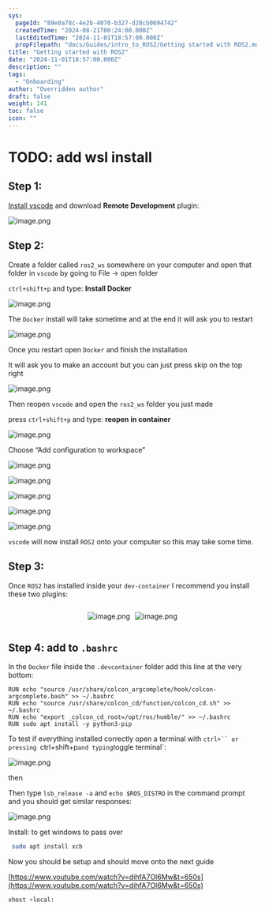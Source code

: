 ```yaml
---
sys:
  pageId: "89e0a78c-4e2b-4070-b327-d28cb0694742"
  createdTime: "2024-08-21T00:24:00.000Z"
  lastEditedTime: "2024-11-01T18:57:00.000Z"
  propFilepath: "docs/Guides/intro_to_ROS2/Getting started with ROS2.md"
title: "Getting started with ROS2"
date: "2024-11-01T18:57:00.000Z"
description: ""
tags:
  - "Onboarding"
author: "Overridden author"
draft: false
weight: 141
toc: false
icon: ""
---
```


# TODO: add wsl install

## Step 1:

[Install vscode](https://code.visualstudio.com/download) and download **Remote Development** plugin:

![image.png](https://prod-files-secure.s3.us-west-2.amazonaws.com/d518164a-d88e-44d1-a4ee-3adb3bd8bce0/efb52993-1881-4a40-b95e-6f020334f022/image.png?X-Amz-Algorithm=AWS4-HMAC-SHA256&X-Amz-Content-Sha256=UNSIGNED-PAYLOAD&X-Amz-Credential=ASIAZI2LB4662ITBRY4F%2F20250212%2Fus-west-2%2Fs3%2Faws4_request&X-Amz-Date=20250212T020843Z&X-Amz-Expires=3600&X-Amz-Security-Token=IQoJb3JpZ2luX2VjEMn%2F%2F%2F%2F%2F%2F%2F%2F%2F%2FwEaCXVzLXdlc3QtMiJIMEYCIQD8YzPcMf2cvEy6TayDqcD4biUHRzneWYr2SjMAGD3fSgIhAK3iZ9hBEP7ZG67HOt8ttGJEYaFXk5%2F%2By%2Fp27dqaJ9mGKogECOL%2F%2F%2F%2F%2F%2F%2F%2F%2F%2FwEQABoMNjM3NDIzMTgzODA1IgzFm%2FNYwN%2BC8Bn4D8kq3AP6WB0IStO%2FW0PT3xQ%2BDTd6aIzneHzjcHFcj0uj3ufE7SsMCBD5rF1T3%2F4ZAyKNPnfbQ5BDZGVckj1xO2AOexRkQpwBsfk3KCHNAAAMWwi05Tx11WvUA3nPBJQrabTnqtJgWmztT%2F9f%2Fx7hYxgIrE0%2FNsGMz84X4Ea9h65GEsUKjcowVyreFDc0VOE53WxdC37Iu1P2VuYbddvWYb1S8a3Daw5vonHM4CEObxnlm5VMAIvPpS2FVFomg8oSiTvOJK4pMnSqIJVhUgZgRpiPWcbBjJyAqzCTwTkF5rvOGwqDdNb%2BYxDtDTfSjeOZ0P87HWPYEzLdW6PuN2TDIUXYfMoaQeRltqV%2F1puiSmTiGPXL0djolnSV%2FRZzwy0IvZKjQEWjRIKrtoY%2B1A13%2B30u7sWTDZxYPZ2lrzIzopW61UogYfgKsclJ63U6OPXbgEr84bbdRW9ottRGOPK1lcMP7cjE7vFxeSJEsTy9Vla0zjpcTrhcITYxGfuvaCieSTnLTOOU%2BGZKGd%2BSeS%2FCXt4z8Bnh9MBYaV3%2Bu29b3zlQVDPK9Huy4W3RfzrROAm0s0%2FB%2FlDD80VhuWSEqqoQcdpQn28ebtenwGoNKBkYIO87Cef67dYU3jj%2BPiGzVe0q1zDV6q%2B9BjqkAVLTz9NNZbvhk6W86453wKcECuobB3lArEH7qj97MWTF07fIQsEuOTopzsbkxRKXDLlk5t54jgg%2FvfsfcUIWZSS%2FTf%2FS7Nt38dmPg6pvxTC9RvkS9ZyeXVyCVw9ReWd0ZvHTBz%2FSrAt7SdSDlbmjpwJ5R8jy63w9t1f85SndnbrDda0n5nzv4wLKr3Ojt1UE7wAdinLwh0sheItMWIuXvNVCg90u&X-Amz-Signature=a14b7ab7ee47802e54b39462f0be23b672cc05d31f8e05adc4e242dd1cd14109&X-Amz-SignedHeaders=host&x-id=GetObject)

## Step 2:

Create a folder called `ros2_ws` somewhere on your computer and open that folder in `vscode` by going to File → open folder 

`ctrl+shift+p` and type: **Install Docker**

![image.png](https://prod-files-secure.s3.us-west-2.amazonaws.com/d518164a-d88e-44d1-a4ee-3adb3bd8bce0/2269dc0e-1cd5-47ff-bceb-c04ad9b2eab0/image.png?X-Amz-Algorithm=AWS4-HMAC-SHA256&X-Amz-Content-Sha256=UNSIGNED-PAYLOAD&X-Amz-Credential=ASIAZI2LB4662ITBRY4F%2F20250212%2Fus-west-2%2Fs3%2Faws4_request&X-Amz-Date=20250212T020843Z&X-Amz-Expires=3600&X-Amz-Security-Token=IQoJb3JpZ2luX2VjEMn%2F%2F%2F%2F%2F%2F%2F%2F%2F%2FwEaCXVzLXdlc3QtMiJIMEYCIQD8YzPcMf2cvEy6TayDqcD4biUHRzneWYr2SjMAGD3fSgIhAK3iZ9hBEP7ZG67HOt8ttGJEYaFXk5%2F%2By%2Fp27dqaJ9mGKogECOL%2F%2F%2F%2F%2F%2F%2F%2F%2F%2FwEQABoMNjM3NDIzMTgzODA1IgzFm%2FNYwN%2BC8Bn4D8kq3AP6WB0IStO%2FW0PT3xQ%2BDTd6aIzneHzjcHFcj0uj3ufE7SsMCBD5rF1T3%2F4ZAyKNPnfbQ5BDZGVckj1xO2AOexRkQpwBsfk3KCHNAAAMWwi05Tx11WvUA3nPBJQrabTnqtJgWmztT%2F9f%2Fx7hYxgIrE0%2FNsGMz84X4Ea9h65GEsUKjcowVyreFDc0VOE53WxdC37Iu1P2VuYbddvWYb1S8a3Daw5vonHM4CEObxnlm5VMAIvPpS2FVFomg8oSiTvOJK4pMnSqIJVhUgZgRpiPWcbBjJyAqzCTwTkF5rvOGwqDdNb%2BYxDtDTfSjeOZ0P87HWPYEzLdW6PuN2TDIUXYfMoaQeRltqV%2F1puiSmTiGPXL0djolnSV%2FRZzwy0IvZKjQEWjRIKrtoY%2B1A13%2B30u7sWTDZxYPZ2lrzIzopW61UogYfgKsclJ63U6OPXbgEr84bbdRW9ottRGOPK1lcMP7cjE7vFxeSJEsTy9Vla0zjpcTrhcITYxGfuvaCieSTnLTOOU%2BGZKGd%2BSeS%2FCXt4z8Bnh9MBYaV3%2Bu29b3zlQVDPK9Huy4W3RfzrROAm0s0%2FB%2FlDD80VhuWSEqqoQcdpQn28ebtenwGoNKBkYIO87Cef67dYU3jj%2BPiGzVe0q1zDV6q%2B9BjqkAVLTz9NNZbvhk6W86453wKcECuobB3lArEH7qj97MWTF07fIQsEuOTopzsbkxRKXDLlk5t54jgg%2FvfsfcUIWZSS%2FTf%2FS7Nt38dmPg6pvxTC9RvkS9ZyeXVyCVw9ReWd0ZvHTBz%2FSrAt7SdSDlbmjpwJ5R8jy63w9t1f85SndnbrDda0n5nzv4wLKr3Ojt1UE7wAdinLwh0sheItMWIuXvNVCg90u&X-Amz-Signature=9a03277c3180cf635f337da9dd22ae928bd43ad389adbdab25772555a75ace59&X-Amz-SignedHeaders=host&x-id=GetObject)

The `Docker` install will take sometime and at the end it will ask you to restart

![image.png](https://prod-files-secure.s3.us-west-2.amazonaws.com/d518164a-d88e-44d1-a4ee-3adb3bd8bce0/ed233f78-be33-4b1f-b89c-9c346c0e961e/image.png?X-Amz-Algorithm=AWS4-HMAC-SHA256&X-Amz-Content-Sha256=UNSIGNED-PAYLOAD&X-Amz-Credential=ASIAZI2LB4662ITBRY4F%2F20250212%2Fus-west-2%2Fs3%2Faws4_request&X-Amz-Date=20250212T020843Z&X-Amz-Expires=3600&X-Amz-Security-Token=IQoJb3JpZ2luX2VjEMn%2F%2F%2F%2F%2F%2F%2F%2F%2F%2FwEaCXVzLXdlc3QtMiJIMEYCIQD8YzPcMf2cvEy6TayDqcD4biUHRzneWYr2SjMAGD3fSgIhAK3iZ9hBEP7ZG67HOt8ttGJEYaFXk5%2F%2By%2Fp27dqaJ9mGKogECOL%2F%2F%2F%2F%2F%2F%2F%2F%2F%2FwEQABoMNjM3NDIzMTgzODA1IgzFm%2FNYwN%2BC8Bn4D8kq3AP6WB0IStO%2FW0PT3xQ%2BDTd6aIzneHzjcHFcj0uj3ufE7SsMCBD5rF1T3%2F4ZAyKNPnfbQ5BDZGVckj1xO2AOexRkQpwBsfk3KCHNAAAMWwi05Tx11WvUA3nPBJQrabTnqtJgWmztT%2F9f%2Fx7hYxgIrE0%2FNsGMz84X4Ea9h65GEsUKjcowVyreFDc0VOE53WxdC37Iu1P2VuYbddvWYb1S8a3Daw5vonHM4CEObxnlm5VMAIvPpS2FVFomg8oSiTvOJK4pMnSqIJVhUgZgRpiPWcbBjJyAqzCTwTkF5rvOGwqDdNb%2BYxDtDTfSjeOZ0P87HWPYEzLdW6PuN2TDIUXYfMoaQeRltqV%2F1puiSmTiGPXL0djolnSV%2FRZzwy0IvZKjQEWjRIKrtoY%2B1A13%2B30u7sWTDZxYPZ2lrzIzopW61UogYfgKsclJ63U6OPXbgEr84bbdRW9ottRGOPK1lcMP7cjE7vFxeSJEsTy9Vla0zjpcTrhcITYxGfuvaCieSTnLTOOU%2BGZKGd%2BSeS%2FCXt4z8Bnh9MBYaV3%2Bu29b3zlQVDPK9Huy4W3RfzrROAm0s0%2FB%2FlDD80VhuWSEqqoQcdpQn28ebtenwGoNKBkYIO87Cef67dYU3jj%2BPiGzVe0q1zDV6q%2B9BjqkAVLTz9NNZbvhk6W86453wKcECuobB3lArEH7qj97MWTF07fIQsEuOTopzsbkxRKXDLlk5t54jgg%2FvfsfcUIWZSS%2FTf%2FS7Nt38dmPg6pvxTC9RvkS9ZyeXVyCVw9ReWd0ZvHTBz%2FSrAt7SdSDlbmjpwJ5R8jy63w9t1f85SndnbrDda0n5nzv4wLKr3Ojt1UE7wAdinLwh0sheItMWIuXvNVCg90u&X-Amz-Signature=a801f1f507210da9baee2984ccadd12b0f7541d2b8e904a34a60115d5c2463ea&X-Amz-SignedHeaders=host&x-id=GetObject)

Once you restart open `Docker` and finish the installation

It will ask you to make an account but you can just press skip on the top right

![image.png](https://prod-files-secure.s3.us-west-2.amazonaws.com/d518164a-d88e-44d1-a4ee-3adb3bd8bce0/21010ad9-1659-4fd9-9f59-9932a09b2a3d/image.png?X-Amz-Algorithm=AWS4-HMAC-SHA256&X-Amz-Content-Sha256=UNSIGNED-PAYLOAD&X-Amz-Credential=ASIAZI2LB4662ITBRY4F%2F20250212%2Fus-west-2%2Fs3%2Faws4_request&X-Amz-Date=20250212T020843Z&X-Amz-Expires=3600&X-Amz-Security-Token=IQoJb3JpZ2luX2VjEMn%2F%2F%2F%2F%2F%2F%2F%2F%2F%2FwEaCXVzLXdlc3QtMiJIMEYCIQD8YzPcMf2cvEy6TayDqcD4biUHRzneWYr2SjMAGD3fSgIhAK3iZ9hBEP7ZG67HOt8ttGJEYaFXk5%2F%2By%2Fp27dqaJ9mGKogECOL%2F%2F%2F%2F%2F%2F%2F%2F%2F%2FwEQABoMNjM3NDIzMTgzODA1IgzFm%2FNYwN%2BC8Bn4D8kq3AP6WB0IStO%2FW0PT3xQ%2BDTd6aIzneHzjcHFcj0uj3ufE7SsMCBD5rF1T3%2F4ZAyKNPnfbQ5BDZGVckj1xO2AOexRkQpwBsfk3KCHNAAAMWwi05Tx11WvUA3nPBJQrabTnqtJgWmztT%2F9f%2Fx7hYxgIrE0%2FNsGMz84X4Ea9h65GEsUKjcowVyreFDc0VOE53WxdC37Iu1P2VuYbddvWYb1S8a3Daw5vonHM4CEObxnlm5VMAIvPpS2FVFomg8oSiTvOJK4pMnSqIJVhUgZgRpiPWcbBjJyAqzCTwTkF5rvOGwqDdNb%2BYxDtDTfSjeOZ0P87HWPYEzLdW6PuN2TDIUXYfMoaQeRltqV%2F1puiSmTiGPXL0djolnSV%2FRZzwy0IvZKjQEWjRIKrtoY%2B1A13%2B30u7sWTDZxYPZ2lrzIzopW61UogYfgKsclJ63U6OPXbgEr84bbdRW9ottRGOPK1lcMP7cjE7vFxeSJEsTy9Vla0zjpcTrhcITYxGfuvaCieSTnLTOOU%2BGZKGd%2BSeS%2FCXt4z8Bnh9MBYaV3%2Bu29b3zlQVDPK9Huy4W3RfzrROAm0s0%2FB%2FlDD80VhuWSEqqoQcdpQn28ebtenwGoNKBkYIO87Cef67dYU3jj%2BPiGzVe0q1zDV6q%2B9BjqkAVLTz9NNZbvhk6W86453wKcECuobB3lArEH7qj97MWTF07fIQsEuOTopzsbkxRKXDLlk5t54jgg%2FvfsfcUIWZSS%2FTf%2FS7Nt38dmPg6pvxTC9RvkS9ZyeXVyCVw9ReWd0ZvHTBz%2FSrAt7SdSDlbmjpwJ5R8jy63w9t1f85SndnbrDda0n5nzv4wLKr3Ojt1UE7wAdinLwh0sheItMWIuXvNVCg90u&X-Amz-Signature=af126a0b7cb8f725824e3810a9bfa71cb6d1b92816372342bf38f3a7705c1f89&X-Amz-SignedHeaders=host&x-id=GetObject)

Then reopen `vscode` and open the `ros2_ws` folder you just made

press `ctrl+shift+p` and type: **reopen in container**

![image.png](https://prod-files-secure.s3.us-west-2.amazonaws.com/d518164a-d88e-44d1-a4ee-3adb3bd8bce0/4e93b8c2-41ad-488c-8095-c74205196118/image.png?X-Amz-Algorithm=AWS4-HMAC-SHA256&X-Amz-Content-Sha256=UNSIGNED-PAYLOAD&X-Amz-Credential=ASIAZI2LB4662ITBRY4F%2F20250212%2Fus-west-2%2Fs3%2Faws4_request&X-Amz-Date=20250212T020843Z&X-Amz-Expires=3600&X-Amz-Security-Token=IQoJb3JpZ2luX2VjEMn%2F%2F%2F%2F%2F%2F%2F%2F%2F%2FwEaCXVzLXdlc3QtMiJIMEYCIQD8YzPcMf2cvEy6TayDqcD4biUHRzneWYr2SjMAGD3fSgIhAK3iZ9hBEP7ZG67HOt8ttGJEYaFXk5%2F%2By%2Fp27dqaJ9mGKogECOL%2F%2F%2F%2F%2F%2F%2F%2F%2F%2FwEQABoMNjM3NDIzMTgzODA1IgzFm%2FNYwN%2BC8Bn4D8kq3AP6WB0IStO%2FW0PT3xQ%2BDTd6aIzneHzjcHFcj0uj3ufE7SsMCBD5rF1T3%2F4ZAyKNPnfbQ5BDZGVckj1xO2AOexRkQpwBsfk3KCHNAAAMWwi05Tx11WvUA3nPBJQrabTnqtJgWmztT%2F9f%2Fx7hYxgIrE0%2FNsGMz84X4Ea9h65GEsUKjcowVyreFDc0VOE53WxdC37Iu1P2VuYbddvWYb1S8a3Daw5vonHM4CEObxnlm5VMAIvPpS2FVFomg8oSiTvOJK4pMnSqIJVhUgZgRpiPWcbBjJyAqzCTwTkF5rvOGwqDdNb%2BYxDtDTfSjeOZ0P87HWPYEzLdW6PuN2TDIUXYfMoaQeRltqV%2F1puiSmTiGPXL0djolnSV%2FRZzwy0IvZKjQEWjRIKrtoY%2B1A13%2B30u7sWTDZxYPZ2lrzIzopW61UogYfgKsclJ63U6OPXbgEr84bbdRW9ottRGOPK1lcMP7cjE7vFxeSJEsTy9Vla0zjpcTrhcITYxGfuvaCieSTnLTOOU%2BGZKGd%2BSeS%2FCXt4z8Bnh9MBYaV3%2Bu29b3zlQVDPK9Huy4W3RfzrROAm0s0%2FB%2FlDD80VhuWSEqqoQcdpQn28ebtenwGoNKBkYIO87Cef67dYU3jj%2BPiGzVe0q1zDV6q%2B9BjqkAVLTz9NNZbvhk6W86453wKcECuobB3lArEH7qj97MWTF07fIQsEuOTopzsbkxRKXDLlk5t54jgg%2FvfsfcUIWZSS%2FTf%2FS7Nt38dmPg6pvxTC9RvkS9ZyeXVyCVw9ReWd0ZvHTBz%2FSrAt7SdSDlbmjpwJ5R8jy63w9t1f85SndnbrDda0n5nzv4wLKr3Ojt1UE7wAdinLwh0sheItMWIuXvNVCg90u&X-Amz-Signature=93cd3027290b98f9656350776cc30034cfb7f4b4afaa39f29abb890536c9ebc1&X-Amz-SignedHeaders=host&x-id=GetObject)

Choose “Add configuration to workspace”

![image.png](https://prod-files-secure.s3.us-west-2.amazonaws.com/d518164a-d88e-44d1-a4ee-3adb3bd8bce0/9560b282-5060-4989-ba37-97e7b2c22476/image.png?X-Amz-Algorithm=AWS4-HMAC-SHA256&X-Amz-Content-Sha256=UNSIGNED-PAYLOAD&X-Amz-Credential=ASIAZI2LB4662ITBRY4F%2F20250212%2Fus-west-2%2Fs3%2Faws4_request&X-Amz-Date=20250212T020843Z&X-Amz-Expires=3600&X-Amz-Security-Token=IQoJb3JpZ2luX2VjEMn%2F%2F%2F%2F%2F%2F%2F%2F%2F%2FwEaCXVzLXdlc3QtMiJIMEYCIQD8YzPcMf2cvEy6TayDqcD4biUHRzneWYr2SjMAGD3fSgIhAK3iZ9hBEP7ZG67HOt8ttGJEYaFXk5%2F%2By%2Fp27dqaJ9mGKogECOL%2F%2F%2F%2F%2F%2F%2F%2F%2F%2FwEQABoMNjM3NDIzMTgzODA1IgzFm%2FNYwN%2BC8Bn4D8kq3AP6WB0IStO%2FW0PT3xQ%2BDTd6aIzneHzjcHFcj0uj3ufE7SsMCBD5rF1T3%2F4ZAyKNPnfbQ5BDZGVckj1xO2AOexRkQpwBsfk3KCHNAAAMWwi05Tx11WvUA3nPBJQrabTnqtJgWmztT%2F9f%2Fx7hYxgIrE0%2FNsGMz84X4Ea9h65GEsUKjcowVyreFDc0VOE53WxdC37Iu1P2VuYbddvWYb1S8a3Daw5vonHM4CEObxnlm5VMAIvPpS2FVFomg8oSiTvOJK4pMnSqIJVhUgZgRpiPWcbBjJyAqzCTwTkF5rvOGwqDdNb%2BYxDtDTfSjeOZ0P87HWPYEzLdW6PuN2TDIUXYfMoaQeRltqV%2F1puiSmTiGPXL0djolnSV%2FRZzwy0IvZKjQEWjRIKrtoY%2B1A13%2B30u7sWTDZxYPZ2lrzIzopW61UogYfgKsclJ63U6OPXbgEr84bbdRW9ottRGOPK1lcMP7cjE7vFxeSJEsTy9Vla0zjpcTrhcITYxGfuvaCieSTnLTOOU%2BGZKGd%2BSeS%2FCXt4z8Bnh9MBYaV3%2Bu29b3zlQVDPK9Huy4W3RfzrROAm0s0%2FB%2FlDD80VhuWSEqqoQcdpQn28ebtenwGoNKBkYIO87Cef67dYU3jj%2BPiGzVe0q1zDV6q%2B9BjqkAVLTz9NNZbvhk6W86453wKcECuobB3lArEH7qj97MWTF07fIQsEuOTopzsbkxRKXDLlk5t54jgg%2FvfsfcUIWZSS%2FTf%2FS7Nt38dmPg6pvxTC9RvkS9ZyeXVyCVw9ReWd0ZvHTBz%2FSrAt7SdSDlbmjpwJ5R8jy63w9t1f85SndnbrDda0n5nzv4wLKr3Ojt1UE7wAdinLwh0sheItMWIuXvNVCg90u&X-Amz-Signature=787f095fa78008c2f2cbf09cc394105d2963959cf54a2491d5fc01e81efd8c7d&X-Amz-SignedHeaders=host&x-id=GetObject)

![image.png](https://prod-files-secure.s3.us-west-2.amazonaws.com/d518164a-d88e-44d1-a4ee-3adb3bd8bce0/2ee63f81-886b-48e8-a553-dc6e5eac99e4/image.png?X-Amz-Algorithm=AWS4-HMAC-SHA256&X-Amz-Content-Sha256=UNSIGNED-PAYLOAD&X-Amz-Credential=ASIAZI2LB4662ITBRY4F%2F20250212%2Fus-west-2%2Fs3%2Faws4_request&X-Amz-Date=20250212T020843Z&X-Amz-Expires=3600&X-Amz-Security-Token=IQoJb3JpZ2luX2VjEMn%2F%2F%2F%2F%2F%2F%2F%2F%2F%2FwEaCXVzLXdlc3QtMiJIMEYCIQD8YzPcMf2cvEy6TayDqcD4biUHRzneWYr2SjMAGD3fSgIhAK3iZ9hBEP7ZG67HOt8ttGJEYaFXk5%2F%2By%2Fp27dqaJ9mGKogECOL%2F%2F%2F%2F%2F%2F%2F%2F%2F%2FwEQABoMNjM3NDIzMTgzODA1IgzFm%2FNYwN%2BC8Bn4D8kq3AP6WB0IStO%2FW0PT3xQ%2BDTd6aIzneHzjcHFcj0uj3ufE7SsMCBD5rF1T3%2F4ZAyKNPnfbQ5BDZGVckj1xO2AOexRkQpwBsfk3KCHNAAAMWwi05Tx11WvUA3nPBJQrabTnqtJgWmztT%2F9f%2Fx7hYxgIrE0%2FNsGMz84X4Ea9h65GEsUKjcowVyreFDc0VOE53WxdC37Iu1P2VuYbddvWYb1S8a3Daw5vonHM4CEObxnlm5VMAIvPpS2FVFomg8oSiTvOJK4pMnSqIJVhUgZgRpiPWcbBjJyAqzCTwTkF5rvOGwqDdNb%2BYxDtDTfSjeOZ0P87HWPYEzLdW6PuN2TDIUXYfMoaQeRltqV%2F1puiSmTiGPXL0djolnSV%2FRZzwy0IvZKjQEWjRIKrtoY%2B1A13%2B30u7sWTDZxYPZ2lrzIzopW61UogYfgKsclJ63U6OPXbgEr84bbdRW9ottRGOPK1lcMP7cjE7vFxeSJEsTy9Vla0zjpcTrhcITYxGfuvaCieSTnLTOOU%2BGZKGd%2BSeS%2FCXt4z8Bnh9MBYaV3%2Bu29b3zlQVDPK9Huy4W3RfzrROAm0s0%2FB%2FlDD80VhuWSEqqoQcdpQn28ebtenwGoNKBkYIO87Cef67dYU3jj%2BPiGzVe0q1zDV6q%2B9BjqkAVLTz9NNZbvhk6W86453wKcECuobB3lArEH7qj97MWTF07fIQsEuOTopzsbkxRKXDLlk5t54jgg%2FvfsfcUIWZSS%2FTf%2FS7Nt38dmPg6pvxTC9RvkS9ZyeXVyCVw9ReWd0ZvHTBz%2FSrAt7SdSDlbmjpwJ5R8jy63w9t1f85SndnbrDda0n5nzv4wLKr3Ojt1UE7wAdinLwh0sheItMWIuXvNVCg90u&X-Amz-Signature=8a12116b190e39dcc31690c550149c7823529631d6ff6f899f10454afb464420&X-Amz-SignedHeaders=host&x-id=GetObject)

![image.png](https://prod-files-secure.s3.us-west-2.amazonaws.com/d518164a-d88e-44d1-a4ee-3adb3bd8bce0/ae1580b2-b048-407e-aed9-b584224a7a04/image.png?X-Amz-Algorithm=AWS4-HMAC-SHA256&X-Amz-Content-Sha256=UNSIGNED-PAYLOAD&X-Amz-Credential=ASIAZI2LB4662ITBRY4F%2F20250212%2Fus-west-2%2Fs3%2Faws4_request&X-Amz-Date=20250212T020843Z&X-Amz-Expires=3600&X-Amz-Security-Token=IQoJb3JpZ2luX2VjEMn%2F%2F%2F%2F%2F%2F%2F%2F%2F%2FwEaCXVzLXdlc3QtMiJIMEYCIQD8YzPcMf2cvEy6TayDqcD4biUHRzneWYr2SjMAGD3fSgIhAK3iZ9hBEP7ZG67HOt8ttGJEYaFXk5%2F%2By%2Fp27dqaJ9mGKogECOL%2F%2F%2F%2F%2F%2F%2F%2F%2F%2FwEQABoMNjM3NDIzMTgzODA1IgzFm%2FNYwN%2BC8Bn4D8kq3AP6WB0IStO%2FW0PT3xQ%2BDTd6aIzneHzjcHFcj0uj3ufE7SsMCBD5rF1T3%2F4ZAyKNPnfbQ5BDZGVckj1xO2AOexRkQpwBsfk3KCHNAAAMWwi05Tx11WvUA3nPBJQrabTnqtJgWmztT%2F9f%2Fx7hYxgIrE0%2FNsGMz84X4Ea9h65GEsUKjcowVyreFDc0VOE53WxdC37Iu1P2VuYbddvWYb1S8a3Daw5vonHM4CEObxnlm5VMAIvPpS2FVFomg8oSiTvOJK4pMnSqIJVhUgZgRpiPWcbBjJyAqzCTwTkF5rvOGwqDdNb%2BYxDtDTfSjeOZ0P87HWPYEzLdW6PuN2TDIUXYfMoaQeRltqV%2F1puiSmTiGPXL0djolnSV%2FRZzwy0IvZKjQEWjRIKrtoY%2B1A13%2B30u7sWTDZxYPZ2lrzIzopW61UogYfgKsclJ63U6OPXbgEr84bbdRW9ottRGOPK1lcMP7cjE7vFxeSJEsTy9Vla0zjpcTrhcITYxGfuvaCieSTnLTOOU%2BGZKGd%2BSeS%2FCXt4z8Bnh9MBYaV3%2Bu29b3zlQVDPK9Huy4W3RfzrROAm0s0%2FB%2FlDD80VhuWSEqqoQcdpQn28ebtenwGoNKBkYIO87Cef67dYU3jj%2BPiGzVe0q1zDV6q%2B9BjqkAVLTz9NNZbvhk6W86453wKcECuobB3lArEH7qj97MWTF07fIQsEuOTopzsbkxRKXDLlk5t54jgg%2FvfsfcUIWZSS%2FTf%2FS7Nt38dmPg6pvxTC9RvkS9ZyeXVyCVw9ReWd0ZvHTBz%2FSrAt7SdSDlbmjpwJ5R8jy63w9t1f85SndnbrDda0n5nzv4wLKr3Ojt1UE7wAdinLwh0sheItMWIuXvNVCg90u&X-Amz-Signature=801e37da87c1e0816c1e7405076614ba2ecbb0c489452740773566ec5ed0f0ac&X-Amz-SignedHeaders=host&x-id=GetObject)

![image.png](https://prod-files-secure.s3.us-west-2.amazonaws.com/d518164a-d88e-44d1-a4ee-3adb3bd8bce0/53255b28-f75e-430f-b9e3-c0ac8577e42b/image.png?X-Amz-Algorithm=AWS4-HMAC-SHA256&X-Amz-Content-Sha256=UNSIGNED-PAYLOAD&X-Amz-Credential=ASIAZI2LB4662ITBRY4F%2F20250212%2Fus-west-2%2Fs3%2Faws4_request&X-Amz-Date=20250212T020843Z&X-Amz-Expires=3600&X-Amz-Security-Token=IQoJb3JpZ2luX2VjEMn%2F%2F%2F%2F%2F%2F%2F%2F%2F%2FwEaCXVzLXdlc3QtMiJIMEYCIQD8YzPcMf2cvEy6TayDqcD4biUHRzneWYr2SjMAGD3fSgIhAK3iZ9hBEP7ZG67HOt8ttGJEYaFXk5%2F%2By%2Fp27dqaJ9mGKogECOL%2F%2F%2F%2F%2F%2F%2F%2F%2F%2FwEQABoMNjM3NDIzMTgzODA1IgzFm%2FNYwN%2BC8Bn4D8kq3AP6WB0IStO%2FW0PT3xQ%2BDTd6aIzneHzjcHFcj0uj3ufE7SsMCBD5rF1T3%2F4ZAyKNPnfbQ5BDZGVckj1xO2AOexRkQpwBsfk3KCHNAAAMWwi05Tx11WvUA3nPBJQrabTnqtJgWmztT%2F9f%2Fx7hYxgIrE0%2FNsGMz84X4Ea9h65GEsUKjcowVyreFDc0VOE53WxdC37Iu1P2VuYbddvWYb1S8a3Daw5vonHM4CEObxnlm5VMAIvPpS2FVFomg8oSiTvOJK4pMnSqIJVhUgZgRpiPWcbBjJyAqzCTwTkF5rvOGwqDdNb%2BYxDtDTfSjeOZ0P87HWPYEzLdW6PuN2TDIUXYfMoaQeRltqV%2F1puiSmTiGPXL0djolnSV%2FRZzwy0IvZKjQEWjRIKrtoY%2B1A13%2B30u7sWTDZxYPZ2lrzIzopW61UogYfgKsclJ63U6OPXbgEr84bbdRW9ottRGOPK1lcMP7cjE7vFxeSJEsTy9Vla0zjpcTrhcITYxGfuvaCieSTnLTOOU%2BGZKGd%2BSeS%2FCXt4z8Bnh9MBYaV3%2Bu29b3zlQVDPK9Huy4W3RfzrROAm0s0%2FB%2FlDD80VhuWSEqqoQcdpQn28ebtenwGoNKBkYIO87Cef67dYU3jj%2BPiGzVe0q1zDV6q%2B9BjqkAVLTz9NNZbvhk6W86453wKcECuobB3lArEH7qj97MWTF07fIQsEuOTopzsbkxRKXDLlk5t54jgg%2FvfsfcUIWZSS%2FTf%2FS7Nt38dmPg6pvxTC9RvkS9ZyeXVyCVw9ReWd0ZvHTBz%2FSrAt7SdSDlbmjpwJ5R8jy63w9t1f85SndnbrDda0n5nzv4wLKr3Ojt1UE7wAdinLwh0sheItMWIuXvNVCg90u&X-Amz-Signature=9f20503b2e4dffb3a1120b24b76fabd334b14a41023c5912be0890f87a08878d&X-Amz-SignedHeaders=host&x-id=GetObject)

![image.png](https://prod-files-secure.s3.us-west-2.amazonaws.com/d518164a-d88e-44d1-a4ee-3adb3bd8bce0/7c562767-5af9-4ffb-97d1-327bcdf4ee00/image.png?X-Amz-Algorithm=AWS4-HMAC-SHA256&X-Amz-Content-Sha256=UNSIGNED-PAYLOAD&X-Amz-Credential=ASIAZI2LB4662ITBRY4F%2F20250212%2Fus-west-2%2Fs3%2Faws4_request&X-Amz-Date=20250212T020843Z&X-Amz-Expires=3600&X-Amz-Security-Token=IQoJb3JpZ2luX2VjEMn%2F%2F%2F%2F%2F%2F%2F%2F%2F%2FwEaCXVzLXdlc3QtMiJIMEYCIQD8YzPcMf2cvEy6TayDqcD4biUHRzneWYr2SjMAGD3fSgIhAK3iZ9hBEP7ZG67HOt8ttGJEYaFXk5%2F%2By%2Fp27dqaJ9mGKogECOL%2F%2F%2F%2F%2F%2F%2F%2F%2F%2FwEQABoMNjM3NDIzMTgzODA1IgzFm%2FNYwN%2BC8Bn4D8kq3AP6WB0IStO%2FW0PT3xQ%2BDTd6aIzneHzjcHFcj0uj3ufE7SsMCBD5rF1T3%2F4ZAyKNPnfbQ5BDZGVckj1xO2AOexRkQpwBsfk3KCHNAAAMWwi05Tx11WvUA3nPBJQrabTnqtJgWmztT%2F9f%2Fx7hYxgIrE0%2FNsGMz84X4Ea9h65GEsUKjcowVyreFDc0VOE53WxdC37Iu1P2VuYbddvWYb1S8a3Daw5vonHM4CEObxnlm5VMAIvPpS2FVFomg8oSiTvOJK4pMnSqIJVhUgZgRpiPWcbBjJyAqzCTwTkF5rvOGwqDdNb%2BYxDtDTfSjeOZ0P87HWPYEzLdW6PuN2TDIUXYfMoaQeRltqV%2F1puiSmTiGPXL0djolnSV%2FRZzwy0IvZKjQEWjRIKrtoY%2B1A13%2B30u7sWTDZxYPZ2lrzIzopW61UogYfgKsclJ63U6OPXbgEr84bbdRW9ottRGOPK1lcMP7cjE7vFxeSJEsTy9Vla0zjpcTrhcITYxGfuvaCieSTnLTOOU%2BGZKGd%2BSeS%2FCXt4z8Bnh9MBYaV3%2Bu29b3zlQVDPK9Huy4W3RfzrROAm0s0%2FB%2FlDD80VhuWSEqqoQcdpQn28ebtenwGoNKBkYIO87Cef67dYU3jj%2BPiGzVe0q1zDV6q%2B9BjqkAVLTz9NNZbvhk6W86453wKcECuobB3lArEH7qj97MWTF07fIQsEuOTopzsbkxRKXDLlk5t54jgg%2FvfsfcUIWZSS%2FTf%2FS7Nt38dmPg6pvxTC9RvkS9ZyeXVyCVw9ReWd0ZvHTBz%2FSrAt7SdSDlbmjpwJ5R8jy63w9t1f85SndnbrDda0n5nzv4wLKr3Ojt1UE7wAdinLwh0sheItMWIuXvNVCg90u&X-Amz-Signature=921932f471ba5e22011cdc455165ef32394ab577a966457a05c9dbe870ee26c8&X-Amz-SignedHeaders=host&x-id=GetObject)

`vscode` will now install `ROS2` onto your computer so this may take some time.

## Step 3:

Once `ROS2` has installed inside your `dev-container` I recommend you install these two plugins:

<div style="display: flex;flex-direction: row; column-gap:10px; max-width: 630px;justify-content: center;">
<div>

![image.png](https://prod-files-secure.s3.us-west-2.amazonaws.com/d518164a-d88e-44d1-a4ee-3adb3bd8bce0/3fc3d550-5a54-4ba1-ba6b-faa01cdb7369/image.png?X-Amz-Algorithm=AWS4-HMAC-SHA256&X-Amz-Content-Sha256=UNSIGNED-PAYLOAD&X-Amz-Credential=ASIAZI2LB466ZSK4NF2R%2F20250212%2Fus-west-2%2Fs3%2Faws4_request&X-Amz-Date=20250212T020845Z&X-Amz-Expires=3600&X-Amz-Security-Token=IQoJb3JpZ2luX2VjEMn%2F%2F%2F%2F%2F%2F%2F%2F%2F%2FwEaCXVzLXdlc3QtMiJIMEYCIQD8tj9hysqvmNCLrNilc%2Fouwju7xMGRI6m1Z4flofr3BQIhAN8M3rzywrPJJl8zqy2cnRoSp6S3Em%2FUNvuJL1PH2e3BKogECOL%2F%2F%2F%2F%2F%2F%2F%2F%2F%2FwEQABoMNjM3NDIzMTgzODA1IgwGeDJFwhRYYUPg8Nwq3AOHLmmBDH19pH0qm8lI3J4lPvp0WiDu6Bqy0%2B6Sf09lngdqQAfNYvcyXGqYzbDHTkIwK8gbrDaiPWBFYBsGhpuc4%2FjrI6ovj1u4KTcxmvgaDqUiKLWTcUzSKjZOiGQvl9V30oga2YrvoI70AVlZk0Tlyv0CoSnT9Ls5%2Fme%2FYv87v8op6q3C5ddpVpc%2BhcTZQ4nRRuPbWQR4doK4FQH1Par9KFkVoJNgU144m4p7WMYckSJAYRj1lldCPkcMT6JEwJLJlJC%2B3Fobs%2F1%2Fl9SoxKGymXwwPcS4fAnd5mBWH4m4BAw4aXkxPpV8dhLc%2FS%2FJ7hJp4UpuL1WRX2xex4E6XaK8p1MT2EgAnKSkzXkxSHC3XiZOGgROFNSimBdD0HnYMtFwtF%2BByBBEdNw1EN%2Fvbw%2Bz6tD%2B6Q%2FukuLBZgSp1nqhJuc%2BkW9rfzSQiu8V%2FgnFIAyIOjyZyfE6SyEhhD5D36VtMgAb59NRvX403lwhAnXMiJBOft4L%2BdjqqX6nRbOB5UZdHqharPZP%2BVjxaShqcarVdE7eK%2BpksIfGLfc4sJLqKr%2F4vpO0Fd43%2Fcy%2FT0LbHjfOHbQeXtkp2SVXNSXG%2FVwdX%2BFL2csoU5PHS2fWON5SGuQjHmbAl9aGCS1eDDDv5q%2B9BjqkASykHEVHsmE1LS2oCBTmVmqB6tZKl7iqf7FpCBfFKEkhu%2BWD7FRQpudJELGclMRzs9VYCUd%2Fkgkbh8ySLmJrNAh7VbImPFlUba1VXvtCbEmeOtwyIWCJfLHaI2dGaQ86bhjXjmWaoT70xydXUtN9Rl4hV1%2Fu09r0c11lRaGFFBKpoYzweaSLeobQbkeB%2ByQNORP2qKTN4Czsm%2FrE1yzoXNKSNrj9&X-Amz-Signature=c684e5ab561a42cc8670e01f32e4030e2ff9cd9d2c7474b16a77ecc108dacafb&X-Amz-SignedHeaders=host&x-id=GetObject)

</div>
<div>

![image.png](https://prod-files-secure.s3.us-west-2.amazonaws.com/d518164a-d88e-44d1-a4ee-3adb3bd8bce0/d994cc66-13c2-4093-a5a3-f84cf4601a82/image.png?X-Amz-Algorithm=AWS4-HMAC-SHA256&X-Amz-Content-Sha256=UNSIGNED-PAYLOAD&X-Amz-Credential=ASIAZI2LB466VWWRYKWD%2F20250212%2Fus-west-2%2Fs3%2Faws4_request&X-Amz-Date=20250212T020845Z&X-Amz-Expires=3600&X-Amz-Security-Token=IQoJb3JpZ2luX2VjEMn%2F%2F%2F%2F%2F%2F%2F%2F%2F%2FwEaCXVzLXdlc3QtMiJHMEUCIC5ok9rA3zBXwYxXbLBeiLVnaUkbo0U%2F7yzIXD4ZeuyYAiEAuNsJNVU5dWGOqH3b%2BYiy7hyr8kld1jFNZjlxITbIaqUqiAQI4v%2F%2F%2F%2F%2F%2F%2F%2F%2F%2FARAAGgw2Mzc0MjMxODM4MDUiDMYbthVq2gWTxy6sbyrcA8lXFLPFYaOlYgoBqhD%2B2%2FTxhGYs9ui6AMm0R87aXkhullJsLXLFWgTHUA%2BAtzhkIL4OpAWSZDXdTw7%2BpcHRuFhKGhryF9hLhuFPJP4nq%2Bza4CE9nJNiEUrYdOjtRTvZMPf9hbE%2FBZgh5PQ%2Fc7EMyfNn5%2B0dGyHK8UmDKHG9JMwXGs8wPUkMN3FnzLJ20yBvBlW0MTUjQVdoAXloV%2FxuzNm4D7JZaVwgmv9nwmmIkRxQHFCFPDiEQMrDvHuspjbucy1vuPBGbYvxzwHBp%2FJiFMiG7%2Fw%2FnIbNrjzrjaCsIbnqp3ZapkQOUgi97WDeHNUjgvfh5%2BxfSshzWjiRUVH7iWHE1MdQF2A6e7FEUfjCJ%2FiOn9WDVXyNAN3fMfELEOSl7yBey%2BbmnMgwrfVGkEEA2Ff9Ty1lW%2Bv42g4S6HDwFdoiRD2mWt5oxmcILI72i45W1LEsQeJQGrvySJH0q7Jq1Q6FkSbu59iyGY5caBN2hYmCSARUUdndJ67YGUyvJCXXF8Lb6LAyuYS7pUlvTTh9zWRcMLSdiAJxRX%2F%2BV3gWatP%2BW6BdOD9KUOcPs4YvUpgoxPOq93hx%2FEom370yOxJxcZXym16bQScVID8CMmHCzaloalaBcbS2Qk%2BFrnbzMPHor70GOqUBNxRiwTRikI%2FKPupQ1b6rOxicT3PGX5mLk0Dpw7trVzQ9hJivX7SHZ0oHSoagKy9dPnvCcaPwqP%2FIuAoxfS0eCEXIvu3FT%2BIne5dopmBHHJxS0N88B1ZH0OKGlvig1MHlzHm0WWWiPOpL7wYYo0%2F9PbSV7wVfUuEAlnUIq%2BD1NZ4eTZ6b6%2BJ7U6TEy%2BVEC%2FhxA%2BssGJY%2Bu72S7HSwF2bUK85C0zo8&X-Amz-Signature=f819db331462614185045a1c76a44ad88626585db0a340b2c59c733268ab0ada&X-Amz-SignedHeaders=host&x-id=GetObject)

</div>
</div>

## Step 4: add to `.bashrc`

In the `Docker` file inside the `.devcontainer` folder add this line at the very bottom: 

```docker
RUN echo "source /usr/share/colcon_argcomplete/hook/colcon-argcomplete.bash" >> ~/.bashrc
RUN echo "source /usr/share/colcon_cd/function/colcon_cd.sh" >> ~/.bashrc
RUN echo "export _colcon_cd_root=/opt/ros/humble/" >> ~/.bashrc
RUN sudo apt install -y python3-pip 
```

To test if everything installed correctly open a terminal with `ctrl+`` or pressing `ctrl+shift+p` and typing `toggle terminal`:

![image.png](https://prod-files-secure.s3.us-west-2.amazonaws.com/d518164a-d88e-44d1-a4ee-3adb3bd8bce0/6a4943d8-b04e-4c02-9a58-775f3384d1a5/image.png?X-Amz-Algorithm=AWS4-HMAC-SHA256&X-Amz-Content-Sha256=UNSIGNED-PAYLOAD&X-Amz-Credential=ASIAZI2LB4662ITBRY4F%2F20250212%2Fus-west-2%2Fs3%2Faws4_request&X-Amz-Date=20250212T020843Z&X-Amz-Expires=3600&X-Amz-Security-Token=IQoJb3JpZ2luX2VjEMn%2F%2F%2F%2F%2F%2F%2F%2F%2F%2FwEaCXVzLXdlc3QtMiJIMEYCIQD8YzPcMf2cvEy6TayDqcD4biUHRzneWYr2SjMAGD3fSgIhAK3iZ9hBEP7ZG67HOt8ttGJEYaFXk5%2F%2By%2Fp27dqaJ9mGKogECOL%2F%2F%2F%2F%2F%2F%2F%2F%2F%2FwEQABoMNjM3NDIzMTgzODA1IgzFm%2FNYwN%2BC8Bn4D8kq3AP6WB0IStO%2FW0PT3xQ%2BDTd6aIzneHzjcHFcj0uj3ufE7SsMCBD5rF1T3%2F4ZAyKNPnfbQ5BDZGVckj1xO2AOexRkQpwBsfk3KCHNAAAMWwi05Tx11WvUA3nPBJQrabTnqtJgWmztT%2F9f%2Fx7hYxgIrE0%2FNsGMz84X4Ea9h65GEsUKjcowVyreFDc0VOE53WxdC37Iu1P2VuYbddvWYb1S8a3Daw5vonHM4CEObxnlm5VMAIvPpS2FVFomg8oSiTvOJK4pMnSqIJVhUgZgRpiPWcbBjJyAqzCTwTkF5rvOGwqDdNb%2BYxDtDTfSjeOZ0P87HWPYEzLdW6PuN2TDIUXYfMoaQeRltqV%2F1puiSmTiGPXL0djolnSV%2FRZzwy0IvZKjQEWjRIKrtoY%2B1A13%2B30u7sWTDZxYPZ2lrzIzopW61UogYfgKsclJ63U6OPXbgEr84bbdRW9ottRGOPK1lcMP7cjE7vFxeSJEsTy9Vla0zjpcTrhcITYxGfuvaCieSTnLTOOU%2BGZKGd%2BSeS%2FCXt4z8Bnh9MBYaV3%2Bu29b3zlQVDPK9Huy4W3RfzrROAm0s0%2FB%2FlDD80VhuWSEqqoQcdpQn28ebtenwGoNKBkYIO87Cef67dYU3jj%2BPiGzVe0q1zDV6q%2B9BjqkAVLTz9NNZbvhk6W86453wKcECuobB3lArEH7qj97MWTF07fIQsEuOTopzsbkxRKXDLlk5t54jgg%2FvfsfcUIWZSS%2FTf%2FS7Nt38dmPg6pvxTC9RvkS9ZyeXVyCVw9ReWd0ZvHTBz%2FSrAt7SdSDlbmjpwJ5R8jy63w9t1f85SndnbrDda0n5nzv4wLKr3Ojt1UE7wAdinLwh0sheItMWIuXvNVCg90u&X-Amz-Signature=0a605980860177918505d569ee9e86be1edcda9547c625015c961b26b7ee4b5e&X-Amz-SignedHeaders=host&x-id=GetObject)

then 

Then type `lsb_release -a` and `echo $ROS_DISTRO` in the command prompt and you should get similar responses:

![image.png](https://prod-files-secure.s3.us-west-2.amazonaws.com/d518164a-d88e-44d1-a4ee-3adb3bd8bce0/3e635dec-a805-4e85-8b9e-d000e5b71a4e/image.png?X-Amz-Algorithm=AWS4-HMAC-SHA256&X-Amz-Content-Sha256=UNSIGNED-PAYLOAD&X-Amz-Credential=ASIAZI2LB4662ITBRY4F%2F20250212%2Fus-west-2%2Fs3%2Faws4_request&X-Amz-Date=20250212T020843Z&X-Amz-Expires=3600&X-Amz-Security-Token=IQoJb3JpZ2luX2VjEMn%2F%2F%2F%2F%2F%2F%2F%2F%2F%2FwEaCXVzLXdlc3QtMiJIMEYCIQD8YzPcMf2cvEy6TayDqcD4biUHRzneWYr2SjMAGD3fSgIhAK3iZ9hBEP7ZG67HOt8ttGJEYaFXk5%2F%2By%2Fp27dqaJ9mGKogECOL%2F%2F%2F%2F%2F%2F%2F%2F%2F%2FwEQABoMNjM3NDIzMTgzODA1IgzFm%2FNYwN%2BC8Bn4D8kq3AP6WB0IStO%2FW0PT3xQ%2BDTd6aIzneHzjcHFcj0uj3ufE7SsMCBD5rF1T3%2F4ZAyKNPnfbQ5BDZGVckj1xO2AOexRkQpwBsfk3KCHNAAAMWwi05Tx11WvUA3nPBJQrabTnqtJgWmztT%2F9f%2Fx7hYxgIrE0%2FNsGMz84X4Ea9h65GEsUKjcowVyreFDc0VOE53WxdC37Iu1P2VuYbddvWYb1S8a3Daw5vonHM4CEObxnlm5VMAIvPpS2FVFomg8oSiTvOJK4pMnSqIJVhUgZgRpiPWcbBjJyAqzCTwTkF5rvOGwqDdNb%2BYxDtDTfSjeOZ0P87HWPYEzLdW6PuN2TDIUXYfMoaQeRltqV%2F1puiSmTiGPXL0djolnSV%2FRZzwy0IvZKjQEWjRIKrtoY%2B1A13%2B30u7sWTDZxYPZ2lrzIzopW61UogYfgKsclJ63U6OPXbgEr84bbdRW9ottRGOPK1lcMP7cjE7vFxeSJEsTy9Vla0zjpcTrhcITYxGfuvaCieSTnLTOOU%2BGZKGd%2BSeS%2FCXt4z8Bnh9MBYaV3%2Bu29b3zlQVDPK9Huy4W3RfzrROAm0s0%2FB%2FlDD80VhuWSEqqoQcdpQn28ebtenwGoNKBkYIO87Cef67dYU3jj%2BPiGzVe0q1zDV6q%2B9BjqkAVLTz9NNZbvhk6W86453wKcECuobB3lArEH7qj97MWTF07fIQsEuOTopzsbkxRKXDLlk5t54jgg%2FvfsfcUIWZSS%2FTf%2FS7Nt38dmPg6pvxTC9RvkS9ZyeXVyCVw9ReWd0ZvHTBz%2FSrAt7SdSDlbmjpwJ5R8jy63w9t1f85SndnbrDda0n5nzv4wLKr3Ojt1UE7wAdinLwh0sheItMWIuXvNVCg90u&X-Amz-Signature=59ca92eebf1d17935f3c709f295a3d01988533d353dc5d5646c3a92c14e8fa89&X-Amz-SignedHeaders=host&x-id=GetObject)

Install:  to get windows to pass over

```bash
 sudo apt install xcb
```

Now you should be setup and should move onto the next guide 

[https://www.youtube.com/watch?v=dihfA7Ol6Mw&t=650s](https://www.youtube.com/watch?v=dihfA7Ol6Mw&t=650s)

```python
xhost +local:
```
